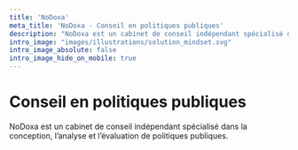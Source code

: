 ```yaml
---
title: 'NoDoxa'
meta_title: 'NoDoxa - Conseil en politiques publiques'
description: "NoDoxa est un cabinet de conseil indépendant spécialisé dans la conception, l’analyse et l’évaluation de politiques publiques. "
intro_image: "images/illustrations/solution_mindset.svg"
intro_image_absolute: false
intro_image_hide_on_mobile: true
---
```


# Conseil en politiques publiques

 NoDoxa est un cabinet de conseil indépendant spécialisé dans la conception, l’analyse et l’évaluation de politiques publiques.
 